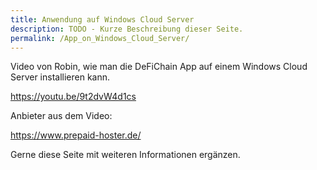 ```yaml
---
title: Anwendung auf Windows Cloud Server
description: TODO - Kurze Beschreibung dieser Seite.
permalink: /App_on_Windows_Cloud_Server/
---
```


Video von Robin, wie man die DeFiChain App auf einem Windows Cloud Server installieren kann.

<https://youtu.be/9t2dvW4d1cs>

Anbieter aus dem Video:

<https://www.prepaid-hoster.de/>

Gerne diese Seite mit weiteren Informationen ergänzen.
